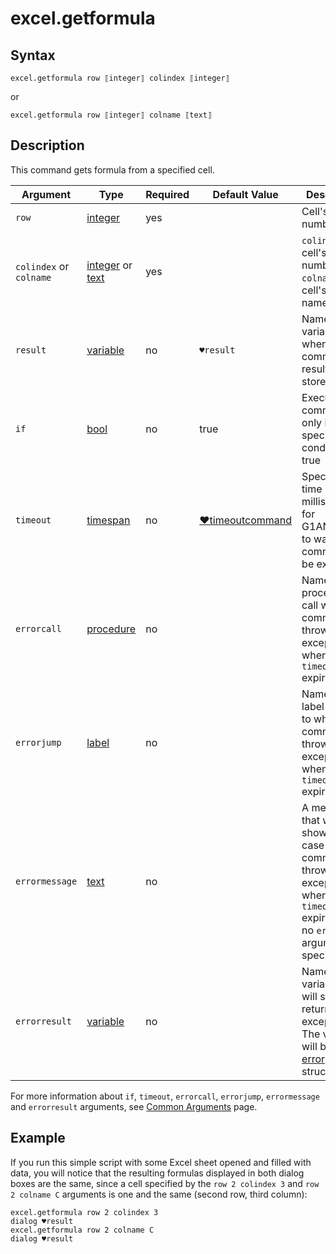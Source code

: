 # excel.getformula

## Syntax

```G1ANT
excel.getformula row ⟦integer⟧ colindex ⟦integer⟧
```

or

```G1ANT
excel.getformula row ⟦integer⟧ colname ⟦text⟧
```

## Description

This command gets formula from a specified cell.

| Argument | Type | Required | Default Value | Description |
| -------- | ---- | -------- | ------------- | ----------- |
|`row`| [integer](https://manual.g1ant.com/link/G1ANT.Language/G1ANT.Language/Structures/IntegerStructure.md) | yes |  | Cell's row number |
|`colindex` or `colname`| [integer](https://manual.g1ant.com/link/G1ANT.Language/G1ANT.Language/Structures/IntegerStructure.md)  or [text](https://manual.g1ant.com/link/G1ANT.Language/G1ANT.Language/Structures/TextStructure.md) | yes |  | `colindex`: cell's column number; `colname`: cell's column name |
| `result`       | [variable](https://manual.g1ant.com/link/G1ANT.Language/G1ANT.Language/Structures/VariableStructure.md) | no       | `♥result`                                                   | Name of a variable where the command's result will be stored |
| `if`           | [bool](https://manual.g1ant.com/link/G1ANT.Language/G1ANT.Language/Structures/BooleanStructure.md) | no       | true                                                        | Executes the command only if a specified condition is true   |
| `timeout`      | [timespan](https://manual.g1ant.com/link/G1ANT.Language/G1ANT.Language/Structures/TimeSpanStructure.md) | no       | [♥timeoutcommand](https://manual.g1ant.com/link/G1ANT.Language/G1ANT.Addon.Core/Variables/TimeoutCommandVariable.md) | Specifies time in milliseconds for G1ANT.Robot to wait for the command to be executed |
| `errorcall`    | [procedure](https://manual.g1ant.com/link/G1ANT.Language/G1ANT.Language/Structures/ProcedureStructure.md) | no       |                                                             | Name of a procedure to call when the command throws an exception or when a given `timeout` expires |
| `errorjump`    | [label](https://manual.g1ant.com/link/G1ANT.Language/G1ANT.Language/Structures/LabelStructure.md) | no       |                                                             | Name of the label to jump to when the command throws an exception or when a given `timeout` expires |
| `errormessage` | [text](https://manual.g1ant.com/link/G1ANT.Language/G1ANT.Language/Structures/TextStructure.md) | no       |                                                             | A message that will be shown in case the command throws an exception or when a given `timeout` expires, and no `errorjump` argument is specified |
| `errorresult`  | [variable](https://manual.g1ant.com/link/G1ANT.Language/G1ANT.Language/Structures/VariableStructure.md) | no       |                                                             | Name of a variable that will store the returned exception. The variable will be of [error](https://manual.g1ant.com/link/G1ANT.Language/G1ANT.Language/Structures/ErrorStructure.md) structure  |

For more information about `if`, `timeout`, `errorcall`, `errorjump`, `errormessage` and `errorresult` arguments, see [Common Arguments](https://manual.g1ant.com/link/G1ANT.Manual/appendices/common-arguments.md) page.

## Example

If you run this simple script with some Excel sheet opened and filled with data, you will notice that the resulting formulas displayed in both dialog boxes are the same, since a cell specified by the `row 2 colindex 3` and `row 2 colname C` arguments is one and the same (second row, third column):

```G1ANT
excel.getformula row 2 colindex 3
dialog ♥result
excel.getformula row 2 colname C
dialog ♥result
```


